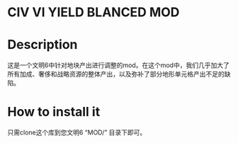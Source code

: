 # CIV VI YIELD BLANCED MOD
# Description
这是一个文明6中针对地块产出进行调整的mod。在这个mod中，我们几乎加大了所有加成、奢侈和战略资源的整体产出，以及弥补了部分地形单元格产出不足的缺陷。
# How to install it
只需clone这个库到您文明6 “MOD/” 目录下即可。
